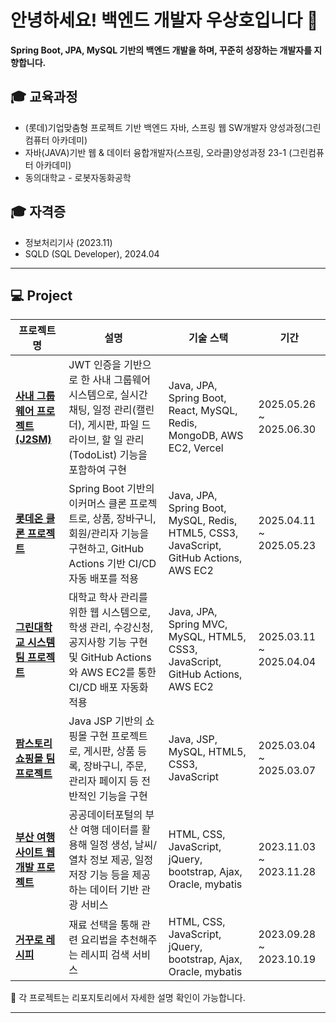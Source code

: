 # 안녕하세요! 백엔드 개발자 우상호입니다 👋

**Spring Boot, JPA, MySQL 기반의 백엔드 개발을 하며, 꾸준히 성장하는 개발자를 지향합니다.**

## 🎓 교육과정  
- (롯데)기업맞춤형 프로젝트 기반 백엔드 자바, 스프링 웹 SW개발자 양성과정(그린컴퓨터 아카데미)
- 자바(JAVA)기반 웹 & 데이터 융합개발자(스프링, 오라클)양성과정 23-1 (그린컴퓨터 아카데미)
- 동의대학교 - 로봇자동화공학

## 🎓 자격증  
- 정보처리기사 (2023.11)
- SQLD (SQL Developer), 2024.04

---

## 💻 Project
| **프로젝트명**                                                                   | **설명**                                                                                       | **기술 스택**                                                                              | **기간**                   |
| --------------------------------------------------------------------------- | -------------------------------------------------------------------------------------------- | -------------------------------------------------------------------------------------- | ------------------------ |
| [**사내 그룹웨어 프로젝트 (J2SM)**](https://github.com/greenlotte6/lotte2-community-app-project-team1)    | JWT 인증을 기반으로 한 사내 그룹웨어 시스템으로, 실시간 채팅, 일정 관리(캘린더), 게시판, 파일 드라이브, 할 일 관리(TodoList) 기능을 포함하여 구현 | Java, JPA, Spring Boot, React, MySQL, Redis, MongoDB, AWS EC2, Vercel                  | 2025.05.26 \~ 2025.06.30       |
| [**롯데온 클론 프로젝트**](https://github.com/greenlotte6/lotte1-lotteon-project-team2)                   | Spring Boot 기반의 이커머스 클론 프로젝트로, 상품, 장바구니, 회원/관리자 기능을 구현하고, GitHub Actions 기반 CI/CD 자동 배포를 적용  | Java, JPA, Spring Boot, MySQL, Redis, HTML5, CSS3, JavaScript, GitHub Actions, AWS EC2 | 2025.04.11 \~ 2025.05.23 |
| [**그린대학교 시스템 팀 프로젝트**](https://github.com/GreenPai/Greendae) | 대학교 학사 관리를 위한 웹 시스템으로, 학생 관리, 수강신청, 공지사항 기능 구현 및 GitHub Actions와 AWS EC2를 통한 CI/CD 배포 자동화 적용 | Java, JPA, Spring MVC, MySQL, HTML5, CSS3, JavaScript, GitHub Actions, AWS EC2         | 2025.03.11 \~ 2025.04.04 |
| [**팜스토리 쇼핑몰 팀 프로젝트**](https://github.com/GreenPai/farmStory)             | Java JSP 기반의 쇼핑몰 구현 프로젝트로, 게시판, 상품 등록, 장바구니, 주문, 관리자 페이지 등 전반적인 기능을 구현                       | Java, JSP, MySQL, HTML5, CSS3, JavaScript                                              | 2025.03.04 \~ 2025.03.07 |
| [**부산 여행 사이트 웹개발 프로젝트**](https://github.com/GreenPai/travel)             | 공공데이터포털의 부산 여행 데이터를 활용해 일정 생성, 날씨/열차 정보 제공, 일정 저장 기능 등을 제공하는 데이터 기반 관광 서비스                     | HTML, CSS, JavaScript, jQuery, bootstrap, Ajax, Oracle, mybatis                                     | 2023.11.03 \~  2023.11.28 |
| [**거꾸로 레시피**](https://github.com/GreenPai/GreenRecipe)             | 재료 선택을 통해 관련 요리법을 추천해주는 레시피 검색 서비스                   | HTML, CSS, JavaScript, jQuery, bootstrap, Ajax, Oracle, mybatis                                               |  2023.09.28 \~ 2023.10.19 |


📁 각 프로젝트는 리포지토리에서 자세한 설명 확인이 가능합니다.

---

